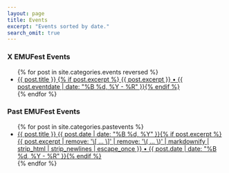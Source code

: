 ```yaml
---
layout: page
title: Events
excerpt: "Events sorted by date."
search_omit: true
---
```


### X EMUFest Events

<ul class="post-list">
{% for post in site.categories.events reversed %}
  <li><article><a href="{{ site.url }}{{ post.url }}">{{ post.title }}
    {% if post.excerpt %} <span class="excerpt">{{ post.excerpt }} • {{ post.eventdate | date: "%B %d, %Y - %R" }}</span>{% endif %}</a></article></li>
{% endfor %}
</ul>

<!-- <ul class="post-list">
{% for post in site.categories.events %}
  <li><article><a href="{{ site.url }}{{ post.url }}">{{ post.title }} <span class="entry-date"><time datetime="{{ post.date | date_to_xmlschema }}">{{ post.date | date: "%B %d, %Y" }}</time></span>{% if post.excerpt %} <span class="excerpt">{{ post.excerpt | remove: '\[ ... \]' | remove: '\( ... \)' | markdownify | strip_html | strip_newlines | escape_once }} • {{ post.date | date: "%B %d, %Y - %R" }}</span>{% endif %}</a></article></li>
{% endfor %}
</ul> -->

### Past EMUFest Events

<ul class="post-list">
{% for post in site.categories.pastevents %}
  <li><article><a href="{{ site.url }}{{ post.url }}">{{ post.title }} <span class="entry-date"><time datetime="{{ post.date | date_to_xmlschema }}">{{ post.date | date: "%B %d, %Y" }}</time></span>{% if post.excerpt %} <span class="excerpt">{{ post.excerpt | remove: '\[ ... \]' | remove: '\( ... \)' | markdownify | strip_html | strip_newlines | escape_once }} • {{ post.date | date: "%B %d, %Y - %R" }}</span>{% endif %}</a></article></li>
{% endfor %}
</ul>
